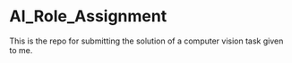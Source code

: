 # AI_Role_Assignment
This is the repo for submitting the solution of a computer vision task given to me.
